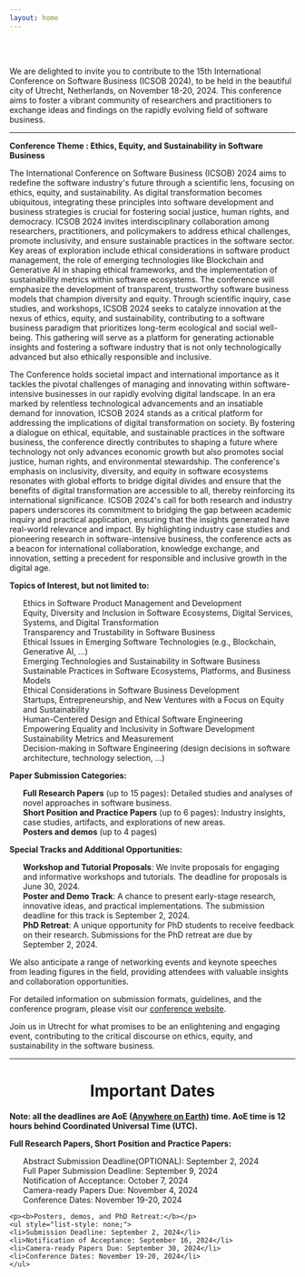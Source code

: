 ```yaml
---
layout: home
---
```


<br/>


<br>

We are delighted to invite you to contribute to the 15th International Conference on Software Business (ICSOB 2024), to be held in the beautiful city of Utrecht, Netherlands, on November 18-20, 2024. This conference aims to foster a vibrant community of researchers and practitioners to exchange ideas and findings on the rapidly evolving field of software business.

<hr>

<b class="display-4" style="text-align: center;">Conference Theme : Ethics, Equity, and Sustainability in Software Business </b>

The International Conference on Software Business (ICSOB) 2024 aims to redefine the software industry's future through a scientific lens, focusing on ethics, equity, and sustainability. As digital transformation becomes ubiquitous, integrating these principles into software development and business strategies is crucial for fostering social justice, human rights, and democracy. ICSOB 2024 invites interdisciplinary collaboration among researchers, practitioners, and policymakers to address ethical challenges, promote inclusivity, and ensure sustainable practices in the software sector. Key areas of exploration include ethical considerations in software product management, the role of emerging technologies like Blockchain and Generative AI in shaping ethical frameworks, and the implementation of sustainability metrics within software ecosystems. The conference will emphasize the development of transparent, trustworthy software business models that champion diversity and equity. Through scientific inquiry, case studies, and workshops, ICSOB 2024 seeks to catalyze innovation at the nexus of ethics, equity, and sustainability, contributing to a software business paradigm that prioritizes long-term ecological and social well-being. This gathering will serve as a platform for generating actionable insights and fostering a software industry that is not only technologically advanced but also ethically responsible and inclusive.

The Conference holds societal impact and international importance as it tackles the pivotal challenges of managing and innovating within software-intensive businesses in our rapidly evolving digital landscape. In an era marked by relentless technological advancements and an insatiable demand for innovation, ICSOB 2024 stands as a critical platform for addressing the implications of digital transformation on society. By fostering a dialogue on ethical, equitable, and sustainable practices in the software business, the conference directly contributes to shaping a future where technology not only advances economic growth but also promotes social justice, human rights, and environmental stewardship. The conference's emphasis on inclusivity, diversity, and equity in software ecosystems resonates with global efforts to bridge digital divides and ensure that the benefits of digital transformation are accessible to all, thereby reinforcing its international significance. ICSOB 2024's call for both research and industry papers underscores its commitment to bridging the gap between academic inquiry and practical application, ensuring that the insights generated have real-world relevance and impact. By highlighting industry case studies and pioneering research in software-intensive business, the conference acts as a beacon for international collaboration, knowledge exchange, and innovation, setting a precedent for responsible and inclusive growth in the digital age.

<b> Topics of Interest, but not limited to: </b>
<ul style="list-style: none;">
            <li>Ethics in Software Product Management and Development</li>
            <li>Equity, Diversity and Inclusion in Software Ecosystems, Digital Services, Systems, and Digital Transformation</li>
            <li>Transparency and Trustability in Software Business</li>
            <li>Ethical Issues in Emerging Software Technologies (e.g., Blockchain, Generative AI, …)</li>
            <li>Emerging Technologies and Sustainability in Software Business</li>
            <li>Sustainable Practices in Software Ecosystems, Platforms, and Business Models</li>
            <li>Ethical Considerations in Software Business Development</li>
            <li>Startups, Entrepreneurship, and New Ventures with a Focus on Equity and Sustainability</li>
            <li>Human-Centered Design and Ethical Software Engineering</li>
            <li>Empowering Equality and Inclusivity in Software Development</li>
            <li>Sustainability Metrics and Measurement</li>
            <li>Decision-making in Software Engineering (design decisions in software architecture, technology selection, ...)</li>
        </ul>   



<b> Paper Submission Categories: </b>
  <ul style="list-style: none;">
      <li><b>Full Research Papers</b> (up to 15 pages): Detailed studies and analyses of novel approaches in software business.</li>
      <li><b>Short Position and Practice Papers</b> (up to 6 pages): Industry insights, case studies, artifacts, and explorations of new areas.
</li>
      <li><b>Posters and demos</b> (up to 4 pages)</li>
  </ul>  

  <b> Special Tracks and Additional Opportunities: </b>
  <ul style="list-style: none;">
      <li><b>Workshop and Tutorial Proposals</b>: We invite proposals for engaging and informative workshops and tutorials. The deadline for proposals is June 30, 2024.
</li>
      <li><b>Poster and Demo Track</b>: A chance to present early-stage research, innovative ideas, and practical implementations. The submission deadline for this track is September 2, 2024.
</li>
      <li><b>PhD Retreat</b>: A unique opportunity for PhD students to receive feedback on their research. Submissions for the PhD retreat are due by September 2, 2024.</li>
  </ul> 

We also anticipate a range of networking events and keynote speeches from leading figures in the field, providing attendees with valuable insights and collaboration opportunities.

For detailed information on submission formats, guidelines, and the conference program, please visit our <a href="https://icsob2024.github.io" target="_blank">conference website</a>.

Join us in Utrecht for what promises to be an enlightening and engaging event, contributing to the critical discourse on ethics, equity, and sustainability in the software business.

<div>
<hr>
    <h1 class="display-4" style="text-align: center;">
        Important Dates
    </h1>
      <b>Note: all the deadlines are AoE (<b><a href="https://www.worldtimeserver.com/time-zones/aoe/#:~:text=Anywhere%20on%20Earth%20or%20AoE,the%20Pacific%20all%20year%20round." target="_blank">Anywhere on Earth</a></b>) time. AoE time is 12 hours behind Coordinated Universal Time (UTC).</b>
    <br>
    <p class="lead">
    <p><b>Full Research Papers, Short Position and Practice Papers:</b>
    <ul style="list-style: none;">
    <li>Abstract Submission Deadline(OPTIONAL): September 2,  2024 </li>
    <li>Full Paper Submission Deadline: September 9, 2024</li>
    <li>Notification of Acceptance: October 7, 2024</li>
    <li>Camera-ready Papers Due: November 4, 2024</li>
    <li>Conference Dates: November 19-20, 2024</li>
    </ul>
    </p>
    </p>

    <p><b>Posters, demos, and PhD Retreat:</b></p>
    <ul style="list-style: none;">
    <li>Submission Deadline: September 2, 2024</li>
    <li>Notification of Acceptance: September 16, 2024</li>
    <li>Camera-ready Papers Due: September 30, 2024</li>
    <li>Conference Dates: November 19-20, 2024</li>
    </ul>
    
   
</div>
